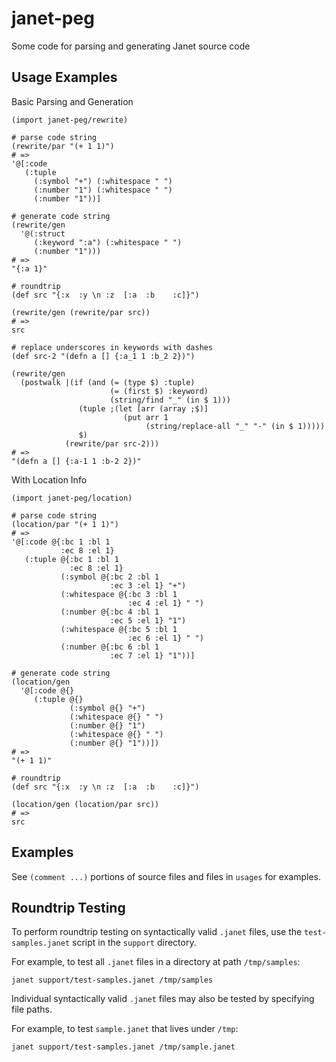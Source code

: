 # janet-peg

Some code for parsing and generating Janet source code

## Usage Examples

Basic Parsing and Generation
```janet
(import janet-peg/rewrite)

# parse code string
(rewrite/par "(+ 1 1)")
# =>
'@[:code
   (:tuple
     (:symbol "+") (:whitespace " ")
     (:number "1") (:whitespace " ")
     (:number "1"))]

# generate code string
(rewrite/gen
  '@(:struct
     (:keyword ":a") (:whitespace " ")
     (:number "1")))
# =>
"{:a 1}"

# roundtrip
(def src "{:x  :y \n :z  [:a  :b    :c]}")

(rewrite/gen (rewrite/par src))
# =>
src

# replace underscores in keywords with dashes
(def src-2 "(defn a [] {:a_1 1 :b_2 2})")

(rewrite/gen
  (postwalk |(if (and (= (type $) :tuple)
                      (= (first $) :keyword)
                      (string/find "_" (in $ 1)))
               (tuple ;(let [arr (array ;$)]
                         (put arr 1
                              (string/replace-all "_" "-" (in $ 1)))))
               $)
            (rewrite/par src-2)))
# =>
"(defn a [] {:a-1 1 :b-2 2})"
```

With Location Info
```janet
(import janet-peg/location)

# parse code string
(location/par "(+ 1 1)")
# =>
'@[:code @{:bc 1 :bl 1
           :ec 8 :el 1}
   (:tuple @{:bc 1 :bl 1
             :ec 8 :el 1}
           (:symbol @{:bc 2 :bl 1
                      :ec 3 :el 1} "+")
           (:whitespace @{:bc 3 :bl 1
                          :ec 4 :el 1} " ")
           (:number @{:bc 4 :bl 1
                      :ec 5 :el 1} "1")
           (:whitespace @{:bc 5 :bl 1
                          :ec 6 :el 1} " ")
           (:number @{:bc 6 :bl 1
                      :ec 7 :el 1} "1"))]

# generate code string
(location/gen
  '@[:code @{}
     (:tuple @{}
             (:symbol @{} "+")
             (:whitespace @{} " ")
             (:number @{} "1")
             (:whitespace @{} " ")
             (:number @{} "1"))])
# =>
"(+ 1 1)"

# roundtrip
(def src "{:x  :y \n :z  [:a  :b    :c]}")

(location/gen (location/par src))
# =>
src
```

## Examples

See `(comment ...)` portions of source files and files in `usages` for examples.

## Roundtrip Testing

To perform roundtrip testing on syntactically valid `.janet` files, use the
`test-samples.janet` script in the `support` directory.

For example, to test all `.janet` files in a directory at path `/tmp/samples`:
```
janet support/test-samples.janet /tmp/samples
```

Individual syntactically valid `.janet` files may also be tested by
specifying file paths.

For example, to test `sample.janet` that lives under `/tmp`:
```
janet support/test-samples.janet /tmp/sample.janet
```

